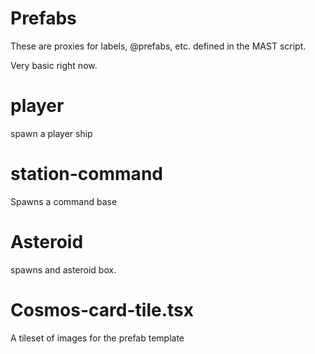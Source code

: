# Prefabs

These are proxies for labels, @prefabs, etc. defined in the MAST script.

Very basic right now.

# player
spawn a player ship

# station-command
Spawns a command base

# Asteroid
spawns and asteroid box.

# Cosmos-card-tile.tsx
A tileset of images for the prefab template

